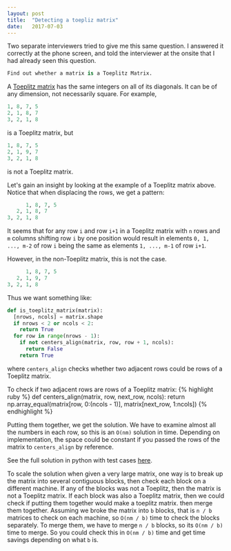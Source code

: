 ```yaml
---
layout: post
title:  "Detecting a toepliz matrix"
date:   2017-07-03
---
```


Two separate interviewers tried to give me this same question.
I answered it correctly at the phone screen, 
and told the interviewer at the onsite that I had already seen this question. 

```python
Find out whether a matrix is a Toeplitz Matrix.
```

A [Toeplitz matrix](https://en.wikipedia.org/wiki/Toeplitz_matrix) 
has the same integers on all of its diagonals.
It can be of any dimension, not necessarily square.
For example, 

```python
1, 8, 7, 5
2, 1, 8, 7
3, 2, 1, 8
```

is a Toeplitz matrix, but 

```python
1, 8, 7, 5
2, 1, 9, 7
3, 2, 1, 8
```

is not a Toeplitz matrix.

Let's gain an insight by looking at the example of a Toeplitz matrix above.
Notice that when displacing the rows, we get a pattern: 

```python
      1, 8, 7, 5
   2, 1, 8, 7
3, 2, 1, 8
```

It seems that for any row `i` and row `i+1` in a Toeplitz matrix with `n` rows and `m` columns
shifting row `i` by one position would result in
elements `0, 1, ..., m-2` of row `i` being the same
as elements `1, ..., m-1` of row `i+1`.

However, in the non-Toeplitz matrix, this is not the case.
```python
      1, 8, 7, 5
   2, 1, 9, 7
3, 2, 1, 8
```

Thus we want something like:
```python
def is_toeplitz_matrix(matrix):
  [nrows, ncols] = matrix.shape
  if nrows < 2 or ncols < 2:
    return True
  for row in range(nrows - 1):
    if not centers_align(matrix, row, row + 1, ncols):
      return False
    return True
```

where `centers_align` checks whether two adjacent rows could be rows of a Toeplitz matrix.

To check if two adjacent rows are rows of a Toeplitz matrix:
{% highlight ruby %}
def centers_align(matrix, row, next_row, ncols):
  return np.array_equal(matrix[row, 0:(ncols - 1)], matrix[next_row, 1:ncols])
{% endhighlight %}

Putting them together, we get the solution.
We have to examine almost all the numbers in each row, so this is an `O(nm)` solution in time.
Depending on implementation, the space could be constant if you
passed the rows of the matrix to `centers_align` by reference. 

See the full solution in python with test cases 
[here](https://github.com/lkloh/technical-interview-questions/blob/master/detecting_toepitz_matrix.py). 

To scale the solution when given a very large matrix, one way is to
break up the matrix into several contiguous blocks,
then check each block on a different machine.
If any of the blocks was not a Toeplitz, then the matrix is not a Toeplitz matrix.
If each block was also a Toeplitz matrix,
then we could check if putting them together would make a toeplitz matrix. 
then merge them together.
Assuming we broke the matrix into `b` blocks,
that is `n / b` matrices to check on each machine,
so `O(nm / b)` time to check the blocks separately.
To merge them, we have to merge `n / b` blocks,
so its `O(nm / b)` time to merge.
So you could check this in `O(nm / b)` time
and get time savings depending on what `b` is. 

